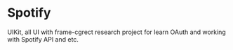 # Spotify
UIKit, all UI with frame-cgrect
research project for learn OAuth and working with Spotify API and etc.
